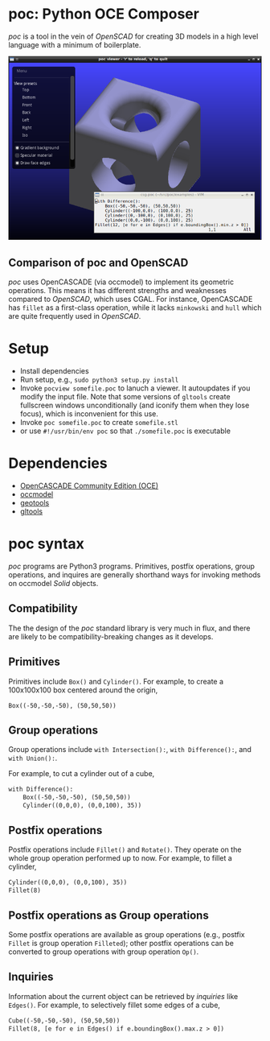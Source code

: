 # poc: Python OCE Composer

*poc* is a tool in the vein of *OpenSCAD* for creating 3D models in a high
level language with a minimum of boilerplate.

![pocview showing selective fillet of CSG object](/images/selective_fillet.png)

## Comparison of poc and OpenSCAD

*poc* uses OpenCASCADE (via occmodel) to implement its geometric operations.
This means it has different strengths and weaknesses compared to *OpenSCAD*,
which uses CGAL.  For instance, OpenCASCADE has `fillet` as a first-class
operation, while it lacks `minkowski` and `hull` which are quite frequently
used in *OpenSCAD*.

# Setup
* Install dependencies
* Run setup, e.g., `sudo python3 setup.py install`
* Invoke `pocview somefile.poc` to lanuch a viewer.  It autoupdates if you modify the input file.  Note that some versions of `gltools` create fullscreen windows unconditionally (and iconify them when they lose focus), which is inconvenient for this use.
* Invoke `poc somefile.poc` to create `somefile.stl`
* or use `#!/usr/bin/env poc` so that `./somefile.poc` is executable

# Dependencies

* [OpenCASCADE Community Edition (OCE)](https://github.com/tpaviot/oce/pulls)
* [occmodel](https://github.com/tenko/occmodel)
* [geotools](https://github.com/tenko/geotools)
* [gltools](https://github.com/tenko/gltools)

# poc syntax

*poc* programs are Python3 programs.  Primitives, postfix operations,
group operations, and inquires are generally shorthand ways for invoking
methods on occmodel *Solid* objects.

## Compatibility

The the design of the *poc* standard library is very much in flux, and
there are likely to be compatibility-breaking changes as it develops.

## Primitives

Primitives include `Box()` and `Cylinder()`.  For example, to create a
100x100x100 box centered around the origin,

~~~~
Box((-50,-50,-50), (50,50,50))
~~~~

## Group operations

Group operations include `with Intersection():`, `with Difference():`,
and `with Union():`.

For example, to cut a cylinder out of a cube,

~~~~
with Difference():
    Box((-50,-50,-50), (50,50,50))
    Cylinder((0,0,0), (0,0,100), 35))
~~~~

## Postfix operations

Postfix operations include `Fillet()` and `Rotate()`.  They operate on
the whole group operation performed up to now.  For example, to fillet a
cylinder,

~~~~
Cylinder((0,0,0), (0,0,100), 35))
Fillet(8)
~~~~

## Postfix operations as Group operations

Some postfix operations are available as group operations (e.g.,
postfix `Fillet` is group operation `Filleted`); other postfix
operations can be converted to group operations with group operation
`Op()`.

## Inquiries

Information about the current object can be retrieved by *inquiries* like
`Edges()`.  For example, to selectively fillet some edges of a cube,

~~~~
Cube((-50,-50,-50), (50,50,50))
Fillet(8, [e for e in Edges() if e.boundingBox().max.z > 0])
~~~~
